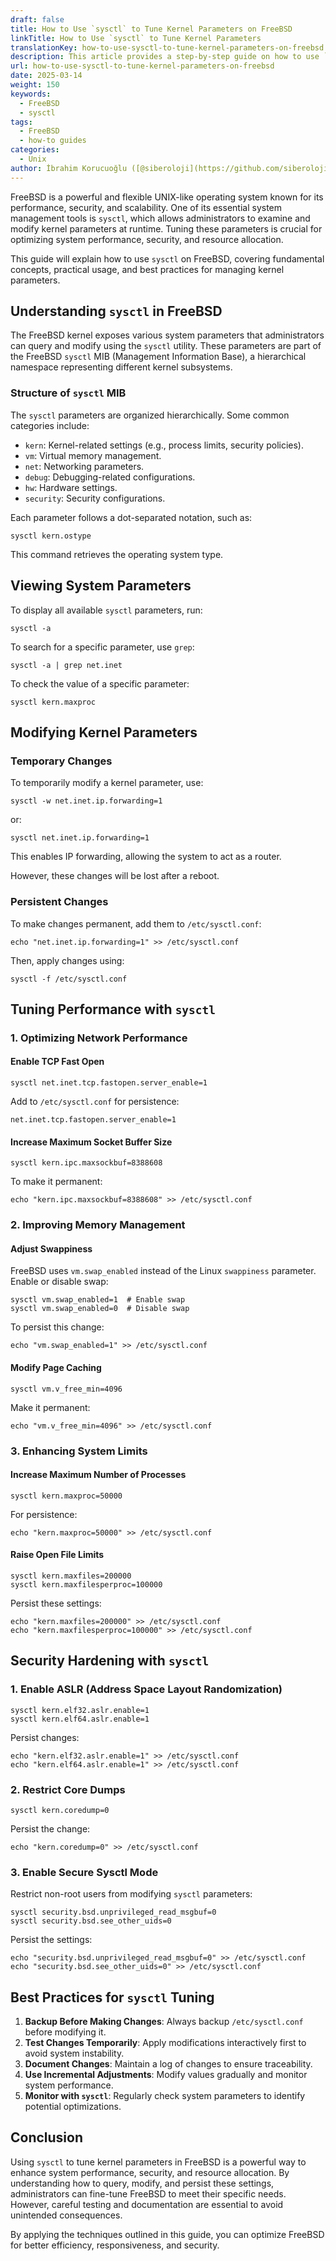 ```yaml
---
draft: false
title: How to Use `sysctl` to Tune Kernel Parameters on FreeBSD
linkTitle: How to Use `sysctl` to Tune Kernel Parameters
translationKey: how-to-use-sysctl-to-tune-kernel-parameters-on-freebsd
description: This article provides a step-by-step guide on how to use `sysctl` to tune kernel parameters on FreeBSD.
url: how-to-use-sysctl-to-tune-kernel-parameters-on-freebsd
date: 2025-03-14
weight: 150
keywords:
  - FreeBSD
  - sysctl
tags:
  - FreeBSD
  - how-to guides
categories:
  - Unix
author: İbrahim Korucuoğlu ([@siberoloji](https://github.com/siberoloji))
---
```


FreeBSD is a powerful and flexible UNIX-like operating system known for its performance, security, and scalability. One of its essential system management tools is `sysctl`, which allows administrators to examine and modify kernel parameters at runtime. Tuning these parameters is crucial for optimizing system performance, security, and resource allocation.

This guide will explain how to use `sysctl` on FreeBSD, covering fundamental concepts, practical usage, and best practices for managing kernel parameters.

## Understanding `sysctl` in FreeBSD

The FreeBSD kernel exposes various system parameters that administrators can query and modify using the `sysctl` utility. These parameters are part of the FreeBSD `sysctl` MIB (Management Information Base), a hierarchical namespace representing different kernel subsystems.

### Structure of `sysctl` MIB

The `sysctl` parameters are organized hierarchically. Some common categories include:

- `kern`: Kernel-related settings (e.g., process limits, security policies).
- `vm`: Virtual memory management.
- `net`: Networking parameters.
- `debug`: Debugging-related configurations.
- `hw`: Hardware settings.
- `security`: Security configurations.

Each parameter follows a dot-separated notation, such as:

```shell
sysctl kern.ostype
```

This command retrieves the operating system type.

## Viewing System Parameters

To display all available `sysctl` parameters, run:

```shell
sysctl -a
```

To search for a specific parameter, use `grep`:

```shell
sysctl -a | grep net.inet
```

To check the value of a specific parameter:

```shell
sysctl kern.maxproc
```

## Modifying Kernel Parameters

### Temporary Changes

To temporarily modify a kernel parameter, use:

```shell
sysctl -w net.inet.ip.forwarding=1
```

or:

```shell
sysctl net.inet.ip.forwarding=1
```

This enables IP forwarding, allowing the system to act as a router.

However, these changes will be lost after a reboot.

### Persistent Changes

To make changes permanent, add them to `/etc/sysctl.conf`:

```shell
echo "net.inet.ip.forwarding=1" >> /etc/sysctl.conf
```

Then, apply changes using:

```shell
sysctl -f /etc/sysctl.conf
```

## Tuning Performance with `sysctl`

### 1. Optimizing Network Performance

#### Enable TCP Fast Open

```shell
sysctl net.inet.tcp.fastopen.server_enable=1
```

Add to `/etc/sysctl.conf` for persistence:

```shell
net.inet.tcp.fastopen.server_enable=1
```

#### Increase Maximum Socket Buffer Size

```shell
sysctl kern.ipc.maxsockbuf=8388608
```

To make it permanent:

```shell
echo "kern.ipc.maxsockbuf=8388608" >> /etc/sysctl.conf
```

### 2. Improving Memory Management

#### Adjust Swappiness

FreeBSD uses `vm.swap_enabled` instead of the Linux `swappiness` parameter. Enable or disable swap:

```shell
sysctl vm.swap_enabled=1  # Enable swap
sysctl vm.swap_enabled=0  # Disable swap
```

To persist this change:

```shell
echo "vm.swap_enabled=1" >> /etc/sysctl.conf
```

#### Modify Page Caching

```shell
sysctl vm.v_free_min=4096
```

Make it permanent:

```shell
echo "vm.v_free_min=4096" >> /etc/sysctl.conf
```

### 3. Enhancing System Limits

#### Increase Maximum Number of Processes

```shell
sysctl kern.maxproc=50000
```

For persistence:

```shell
echo "kern.maxproc=50000" >> /etc/sysctl.conf
```

#### Raise Open File Limits

```shell
sysctl kern.maxfiles=200000
sysctl kern.maxfilesperproc=100000
```

Persist these settings:

```shell
echo "kern.maxfiles=200000" >> /etc/sysctl.conf
echo "kern.maxfilesperproc=100000" >> /etc/sysctl.conf
```

## Security Hardening with `sysctl`

### 1. Enable ASLR (Address Space Layout Randomization)

```shell
sysctl kern.elf32.aslr.enable=1
sysctl kern.elf64.aslr.enable=1
```

Persist changes:

```shell
echo "kern.elf32.aslr.enable=1" >> /etc/sysctl.conf
echo "kern.elf64.aslr.enable=1" >> /etc/sysctl.conf
```

### 2. Restrict Core Dumps

```shell
sysctl kern.coredump=0
```

Persist the change:

```shell
echo "kern.coredump=0" >> /etc/sysctl.conf
```

### 3. Enable Secure Sysctl Mode

Restrict non-root users from modifying `sysctl` parameters:

```shell
sysctl security.bsd.unprivileged_read_msgbuf=0
sysctl security.bsd.see_other_uids=0
```

Persist the settings:

```shell
echo "security.bsd.unprivileged_read_msgbuf=0" >> /etc/sysctl.conf
echo "security.bsd.see_other_uids=0" >> /etc/sysctl.conf
```

## Best Practices for `sysctl` Tuning

1. **Backup Before Making Changes**: Always backup `/etc/sysctl.conf` before modifying it.
2. **Test Changes Temporarily**: Apply modifications interactively first to avoid system instability.
3. **Document Changes**: Maintain a log of changes to ensure traceability.
4. **Use Incremental Adjustments**: Modify values gradually and monitor system performance.
5. **Monitor with `sysctl`**: Regularly check system parameters to identify potential optimizations.

## Conclusion

Using `sysctl` to tune kernel parameters in FreeBSD is a powerful way to enhance system performance, security, and resource allocation. By understanding how to query, modify, and persist these settings, administrators can fine-tune FreeBSD to meet their specific needs. However, careful testing and documentation are essential to avoid unintended consequences.

By applying the techniques outlined in this guide, you can optimize FreeBSD for better efficiency, responsiveness, and security.
